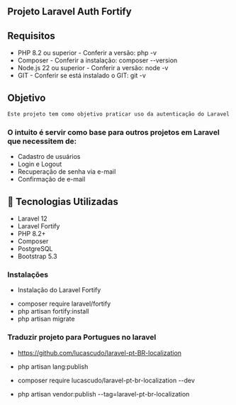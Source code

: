 ## Projeto Laravel Auth Fortify

## Requisitos

* PHP 8.2 ou superior - Conferir a versão: php -v
* Composer - Conferir a instalação: composer --version
* Node.js 22 ou superior - Conferir a versão: node -v
* GIT - Conferir se está instalado o GIT: git -v


## Objetivo

```sh
Este projeto tem como objetivo praticar uso da autenticação do Laravel Fortify para implementação de autenticação em aplicações web.

```

### O intuito é servir como base para outros projetos em Laravel que necessitem de:
- Cadastro de usuários
- Login e Logout
- Recuperação de senha via e-mail
- Confirmação de e-mail

## 🚀 Tecnologias Utilizadas
- Laravel 12
- Laravel Fortify
- PHP 8.2+
- Composer
- PostgreSQL
- Bootstrap 5.3

### Instalações

* Instalação do Laravel Fortify

 - composer require laravel/fortify
 - php artisan fortify:install
 - php artisan migrate

 ### Traduzir projeto para Portugues no laravel

 - https://github.com/lucascudo/laravel-pt-BR-localization

 - php artisan lang:publish
 - composer require lucascudo/laravel-pt-br-localization --dev
 - php artisan vendor:publish --tag=laravel-pt-br-localization

